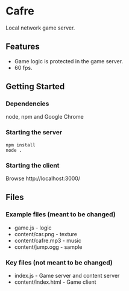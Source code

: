 # Cafre
Local network game server.
## Features
- Game logic is protected in the game server.
- 60 fps.
## Getting Started
### Dependencies
node, npm and Google Chrome
### Starting the server
```
npm install
node .
```
### Starting the client
Browse http://localhost:3000/
## Files 
### Example files (meant to be changed)
- game.js - logic
- content/car.png - texture
- content/cafre.mp3 - music
- content/jump.ogg - sample
### Key files (not meant to be changed)
- index.js - Game server and content server
- content/index.html - Game client
